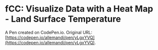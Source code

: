 # fCC: Visualize Data with a Heat Map - Land Surface Temperature

A Pen created on CodePen.io. Original URL: [https://codepen.io/allemandi/pen/yLgxYVQ](https://codepen.io/allemandi/pen/yLgxYVQ).


